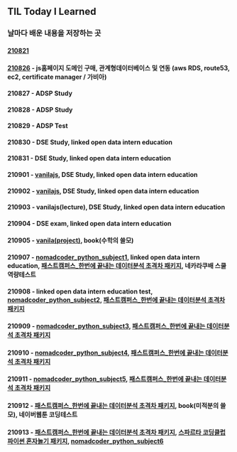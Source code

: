 ## TIL Today I Learned
### 날마다 배운 내용을 저장하는 곳

#### [210821](https://github.com/keepithunnyt/TIL/blob/main/210821)

#### [210826](https://www.facameats-ksg.shop/) - js홈페이지 도메인 구매, 관계형데이터베이스 및 연동 (aws RDS, route53, ec2, certificate manager / 가비아) 

#### 210827 - ADSP Study

#### 210828 - ADSP Study

#### 210829 - ADSP Test

#### 210830 - DSE Study, linked open data intern education

#### 210831 - DSE Study, linked open data intern education

#### 210901 - [vanilajs](https://codesandbox.io/s/vanilajs-challenge6-xo48g?file=/src/index.js:0-675), DSE Study, linked open data intern education

#### 210902 - [vanilajs](https://codesandbox.io/s/vanilajs-challenge6-cdqdz?file=/src/style.css:0-282), DSE Study, linked open data intern education

#### 210903 - vanilajs(lecture), DSE Study, linked open data intern education

#### 210904 - DSE exam, linked open data intern education

#### 210905 - [vanila(project)](https://keepithunnyt.github.io/nomad_vanilajs_project/), book(수학의 쓸모)

#### 210907 - [nomadcoder_python_subject1](https://replit.com/@keepithunnyt/Day-Two-Blueprint), linked open data intern education, [패스트캠퍼스_한번에 끝내는 데이터분석 초격차 패키지](https://blog.naver.com/altks011/222498390143), 네카라쿠배 스쿨 역량테스트

#### 210908 - linked open data intern education test, [nomadcoder_python_subject2](https://replit.com/@keepithunnyt/Day-Three-Blueprint), [패스트캠퍼스_한번에 끝내는 데이터분석 초격차 패키지](https://blog.naver.com/altks011/222499681857)

#### 210909 - [nomadcoder_python_subject3](https://replit.com/@keepithunnyt/Day-Four-Blueprint), [패스트캠퍼스_한번에 끝내는 데이터분석 초격차 패키지](https://blog.naver.com/altks011/222500122463)

#### 210910 - [nomadcoder_python_subject4](https://replit.com/@keepithunnyt/Day-Five-Blueprint), [패스트캠퍼스_한번에 끝내는 데이터분석 초격차 패키지](https://blog.naver.com/altks011/222501213527)

#### 210911 - [nomadcoder_python_subject5](https://replit.com/@keepithunnyt/Day-Six-Blueprint), [패스트캠퍼스_한번에 끝내는 데이터분석 초격차 패키지](https://blog.naver.com/altks011/222502292473)

#### 210912 - [패스트캠퍼스_한번에 끝내는 데이터분석 초격차 패키지](https://blog.naver.com/altks011/222503321360), book(미적분의 쓸모), 네이버웹툰 코딩테스트

#### 210913 - [패스트캠퍼스_한번에 끝내는 데이터분석 초격차 패키지](https://blog.naver.com/altks011/222504209897), [스파르타 코딩클럽 파이썬 혼자놀기 패키지](https://velog.io/@keepithunnyt/%EC%8A%A4%ED%8C%8C%EB%A5%B4%ED%83%80-%EC%BD%94%EB%94%A9%ED%81%B4%EB%9F%BD1), [nomadcoder_python_subject6](https://replit.com/@keepithunnyt/Day-Eight-Blueprint)
